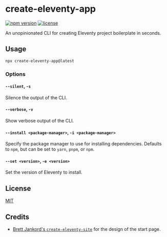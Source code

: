 <h1>create-eleventy-app</h1>

[![npm version](https://img.shields.io/npm/v/create-eleventy-app?style=flat-square&color=red)](https://www.npmjs.com/package/create-eleventy-app)
[![license](https://img.shields.io/npm/l/create-eleventy-app?style=flat-square&color=g)](https://www.npmjs.com/package/create-eleventy-app)

<p>An unopinionated CLI for creating Eleventy project boilerplate in seconds.</p>

## Usage

```sh
npx create-eleventy-app@latest
```

### Options

#### `--silent`, `-s`

Silence the output of the CLI.

#### `--verbose`, `-v`

Show verbose output of the CLI.

#### `--install <package-manager>`, `-i <package-manager>`

Specify the package manager to use for installing dependencies. Defaults to `npm`, but can be set to `yarn`, `pnpm`, or `npm`.

#### `--set <version>`, `-e <version>`

Set the version of Eleventy to install.

## License

[MIT](./LICENSE)

## Credits

- [Brett Jankord's `create-eleventy-site`](https://github.com/bjankord/create-eleventy-site) for the design of the start page.
